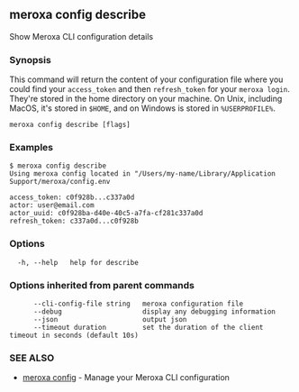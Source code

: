 ## meroxa config describe

Show Meroxa CLI configuration details

### Synopsis

This command will return the content of your configuration file where you could find your `access_token` and then `refresh_token` for your `meroxa login`. They're stored in the home directory on your machine. On Unix, including MacOS, it's stored in `$HOME`, and on Windows is stored in `%USERPROFILE%`.

```
meroxa config describe [flags]
```

### Examples

```
$ meroxa config describe
Using meroxa config located in "/Users/my-name/Library/Application Support/meroxa/config.env

access_token: c0f928b...c337a0d
actor: user@email.com
actor_uuid: c0f928ba-d40e-40c5-a7fa-cf281c337a0d
refresh_token: c337a0d...c0f928b

```

### Options

```
  -h, --help   help for describe
```

### Options inherited from parent commands

```
      --cli-config-file string   meroxa configuration file
      --debug                    display any debugging information
      --json                     output json
      --timeout duration         set the duration of the client timeout in seconds (default 10s)
```

### SEE ALSO

* [meroxa config](meroxa_config.md)	 - Manage your Meroxa CLI configuration

